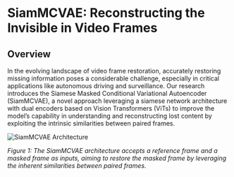 # SiamMCVAE: Reconstructing the Invisible in Video Frames

## Overview
In the evolving landscape of video frame restoration, accurately restoring missing information poses a considerable challenge, especially in critical applications like autonomous driving and surveillance. Our research introduces the Siamese Masked Conditional Variational Autoencoder (SiamMCVAE), a novel approach leveraging a siamese network architecture with dual encoders based on Vision Transformers (ViTs) to improve the model’s capability in understanding and reconstructing lost content by exploiting the intrinsic similarities between paired frames.

![SiamMCVAE Architecture](siammcvae.jpg)

*Figure 1: The SiamMCVAE architecture accepts a reference frame and a masked frame as inputs, aiming to restore the masked frame by leveraging the inherent similarities between paired frames.*
